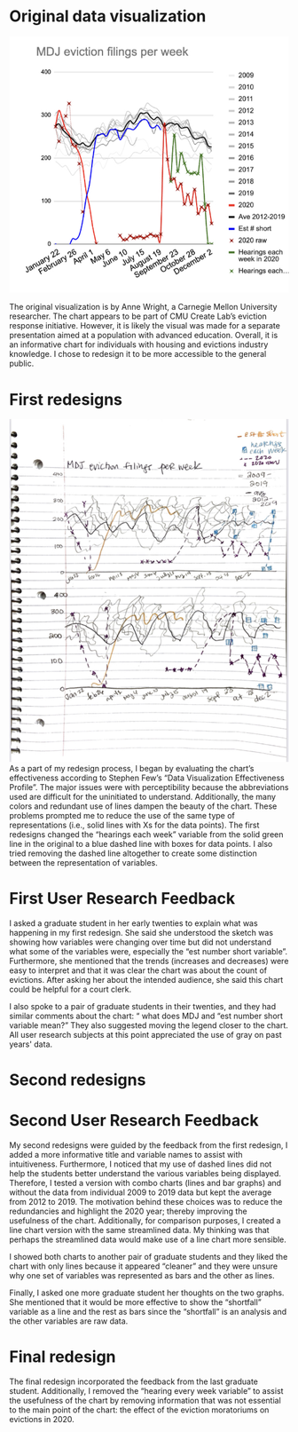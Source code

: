# Original data visualization
![Alt text](IMG_6958D911A458-1.jpeg)

The original visualization is by Anne Wright, a Carnegie Mellon University researcher. The chart appears to be part of CMU Create Lab’s eviction response initiative. However, it is likely the visual was made for a separate presentation aimed at a population with advanced education. Overall, it is an informative chart for individuals with housing and evictions industry knowledge. I chose to redesign it to be more accessible to the general public. 

# First redesigns 
![Alt text](IMG-3978.jpg)
As a part of my redesign process, I began by evaluating the chart’s effectiveness according to Stephen Few’s “Data Visualization Effectiveness Profile”. The major issues were with perceptibility because the abbreviations used are difficult for the uninitiated to understand. Additionally, the many colors and redundant use of lines dampen the beauty of the chart. These problems prompted me to reduce the use of the same type of representations (i.e., solid lines with Xs for the data points). The first redesigns changed the “hearings each week” variable from the solid green line in the original to a blue dashed line with boxes for data points. I also tried removing the dashed line altogether to create some distinction between the representation of variables. 
# First User Research Feedback 
I asked a graduate student in her early twenties to explain what was happening in my first redesign. She said she understood the sketch was showing how variables were changing over time but did not understand what some of the variables were, especially the “est number short variable”. Furthermore, she mentioned that the trends (increases and decreases) were easy to interpret and that it was clear the chart was about the count of evictions. After asking her about the intended audience, she said this chart could be helpful for a court clerk. 

I also spoke to a pair of graduate students in their twenties, and they had similar comments about the chart: “ what does MDJ and “est number short variable mean?” They also suggested moving the legend closer to the chart. All user research subjects at this point appreciated the use of gray on past years' data. 

# Second redesigns
<div class="flourish-embed flourish-chart" data-src="visualisation/11843702"><script src="https://public.flourish.studio/resources/embed.js"></script></div>
<div class="flourish-embed flourish-chart" data-src="visualisation/11832339"><script src="https://public.flourish.studio/resources/embed.js"></script></div>

# Second User Research Feedback 
My second redesigns were guided by the feedback from the first redesign, I added a more informative title and variable names to assist with intuitiveness. Furthermore, I noticed that my use of dashed lines did not help the students better understand the various variables being displayed. Therefore, I tested a version with combo charts (lines and bar graphs) and without the data from individual 2009 to 2019 data but kept the average from 2012 to 2019. The motivation behind these choices was to reduce the redundancies and highlight the 2020 year; thereby improving the usefulness of the chart. Additionally, for comparison purposes, I created a line chart version with the same streamlined data. My thinking was that perhaps the streamlined data would make use of a line chart more sensible. 

I showed both charts to another pair of graduate students and they liked the chart with only lines because it appeared “cleaner” and they were unsure why one set of variables was represented as bars and the other as lines. 

Finally, I asked one more graduate student her thoughts on the two graphs. She mentioned that it would be more effective to show the “shortfall” variable as a line and the rest as bars since the “shortfall” is an analysis and the other variables are raw data.

# Final redesign
<div class="flourish-embed flourish-chart" data-src="visualisation/11845850"><script src="https://public.flourish.studio/resources/embed.js"></script></div>

The final redesign incorporated the feedback from the last graduate student. Additionally, I removed the “hearing every week variable” to assist the usefulness of the chart by removing information that was not essential to the main point of the chart: the effect of the eviction moratoriums on evictions in 2020. 

